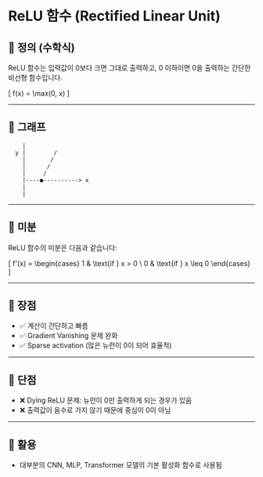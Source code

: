 
# ReLU 함수 (Rectified Linear Unit)

## 📌 정의 (수학식)

ReLU 함수는 입력값이 0보다 크면 그대로 출력하고, 0 이하이면 0을 출력하는 간단한 비선형 함수입니다.

\[
f(x) = \max(0, x)
\]

---

## 📌 그래프

```
    |
  y |        /
    |       /
    |      /
    |     /
    |----●----------> x
    |    
    |
```

---

## 📌 미분

ReLU 함수의 미분은 다음과 같습니다:

\[
f'(x) =
\begin{cases}
1 & \text{if } x > 0 \\
0 & \text{if } x \leq 0
\end{cases}
\]

---

## 📌 장점

- ✅ 계산이 간단하고 빠름
- ✅ Gradient Vanishing 문제 완화
- ✅ Sparse activation (많은 뉴런이 0이 되어 효율적)

---

## 📌 단점

- ❌ Dying ReLU 문제: 뉴런이 0만 출력하게 되는 경우가 있음
- ❌ 출력값이 음수로 가지 않기 때문에 중심이 0이 아님

---

## 📌 활용

- 대부분의 CNN, MLP, Transformer 모델의 기본 활성화 함수로 사용됨
